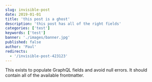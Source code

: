```yaml
---
slug: invisible-post
date: 2019-01-01
title: 'this post is a ghost'
description: 'this post has all of the right fields'
categories: ['test']
keywords: ['test']
banner: './images/banner.jpg'
published: false
author: 'Paul'
redirects:
  - '/invisible-post-423123'
---
```


This exists to populate GraphQL fields and avoid null errors. It should contain all of the available frontmatter.
